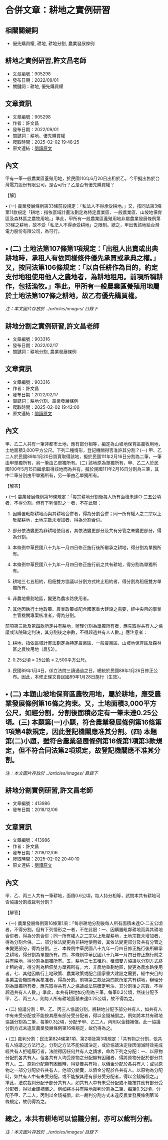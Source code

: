 # 合併文章：耕地之實例研習

## 相關關鍵詞
- 優先購買權, 耕地, 耕地分割, 農業發展條例

## 耕地之實例研習,許文昌老師
- 文章編號：905298
- 發布日期：2022/09/01
- 關鍵詞：耕地, 優先購買權


## 文章資訊
- 文章編號：905298
- 作者：許文昌
- 發布日期：2022/09/01
- 關鍵詞：耕地、優先購買權
- 爬取時間：2025-02-02 19:48:25
- 原文連結：[閱讀原文](https://real-estate.get.com.tw/Columns/detail.aspx?no=905298)

## 內文
甲有一筆一般農業區養殖用地，於民國110年6月20日出租於乙，今甲擬出售於台灣電力股份有限公司，是否可行？乙是否有優先購買權？

【解】

• (一) 農業發展條例第33條前段規定：「私法人不得承受耕地。」又，按同法第3條第11款規定「耕地：指依區域計畫法劃定為特定農業區、一般農業區、山坡地保育區及森林區之農牧用地。」準此，甲所有一般農業區養殖用地非屬農業發展條例第33條之耕地，故不受「私法人不得承受耕地」之限制。總之，甲出售該地給台灣電力股份有限公司，為可行。

• (二) 土地法第107條第1項規定：「出租人出賣或出典耕地時，承租人有依同樣條件優先承買或承典之權。」又，按同法第106條規定：「以自任耕作為目的，約定支付地租使用他人之農地者，為耕地租用。前項所稱耕作，包括漁牧。」準此，甲所有一般農業區養殖用地屬於土地法第107條之耕地，故乙有優先購買權。
---
*注：本文圖片存放於 ../articles/images/ 目錄下*


## 耕地分割之實例研習,許文昌老師
- 文章編號：903316
- 發布日期：2022/02/17
- 關鍵詞：耕地分割, 農業發展條例


## 文章資訊
- 文章編號：903316
- 作者：許文昌
- 發布日期：2022/02/17
- 關鍵詞：耕地分割、農業發展條例
- 爬取時間：2025-02-02 19:42:00
- 原文連結：[閱讀原文](https://real-estate.get.com.tw/Columns/detail.aspx?no=903316)

## 內文
甲、乙二人共有一筆非都市土地，應有部分相等，編定為山坡地保育區農牧用地，土地面積3,000平方公尺。下列二種情形，登記機關得否准許其分割？(一) 甲、乙二人於民國89年1月20日買賣取得該地，擬於民國111年2月16日分割為二筆，一筆由甲單獨所有，另一筆由乙單獨所有。(二) 該地原為單獨所有，甲、乙二人於民國100年5月15日繼承取得該地而為共有，擬於民國111年2月16日分割為三筆，其中二筆分別由甲單獨所有，另一筆由乙單獨所有。

【解答】

• (一) 農業發展條例第16條規定：「每宗耕地分割後每人所有面積未達○‧二五公頃者，不得分割。但有下列情形之一者，不在此限：

1. 因購置毗鄰耕地而與其耕地合併者，得為分割合併；同一所有權人之二宗以上毗鄰耕地，土地宗數未增加者，得為分割合併。

2. 部分依法變更為非耕地使用者，其依法變更部分及共有分管之未變更部分，得為分割。

3. 本條例中華民國八十九年一月四日修正施行後所繼承之耕地，得分割為單獨所有。

4. 本條例中華民國八十九年一月四日修正施行前之共有耕地，得分割為單獨所有。

5. 耕地三七五租約，租佃雙方協議以分割方式終止租約者，得分割為租佃雙方單獨所有。

6. 非農地重劃地區，變更為農水路使用者。

7. 其他因執行土地政策、農業政策或配合國家重大建設之需要，經中央目的事業主管機關專案核准者，得為分割。

前項第三款及第四款所定共有耕地，辦理分割為單獨所有者，應先取得共有人之協議或法院確定判決，其分割後之宗數，不得超過共有人人數。」應注意者：

1. 耕地，指依區域計畫法劃定為特定農業區、一般農業區、山坡地保育區及森林區之農牧用地（農§3）。

2. 0.25公頃 = 25公畝 = 2,500平方公尺。

3. 民國89年1月4日，係立法院三讀通過之日。總統於民國89年1月26日修正公布。因此，本修正條文自民國89年1月28日施行（生效）。

• (二) 本題山坡地保育區農牧用地，屬於耕地，應受農業發展條例第16條之拘束。又，土地面積3,000平方公尺，如經分割，分割後面積必定有一筆未達0.25公頃。(三) 本題第(一)小題，符合農業發展條例第16條第1項第4款規定，因此登記機關應准其分割。(四) 本題第(二)小題，雖符合農業發展條例第16條第1項第3款規定，但不符合同法第2項規定，故登記機關應不准其分割。
---
*注：本文圖片存放於 ../articles/images/ 目錄下*


## 耕地分割實例研習,許文昌老師
- 文章編號：413986
- 發布日期：2018/12/06


## 文章資訊
- 文章編號：413986
- 作者：許文昌
- 發布日期：2018/12/06
- 爬取時間：2025-02-02 20:40:10
- 原文連結：[閱讀原文](https://real-estate.get.com.tw/Columns/detail.aspx?no=413986)

## 內文
甲、乙、丙三人共有一筆耕地，面積0.6公頃，每人持分相等，試問本共有耕地可否協議分割或裁判分割？

【解答】

• (一) 農業發展條例第16條第1項：「每宗耕地分割後每人所有面積未達○‧二五公頃者，不得分割。但有下列情形之一者，不在此限：一、因購置毗鄰耕地而與其耕地合併者，得為分割合併；同一所有權人之二宗以上毗鄰耕地，土地宗數未增加者，得為分割合併。二、部分依法變更為非耕地使用者，其依法變更部分及共有分管之未變更部分，得為分割。三、本條例中華民國八十九年一月四日修正施行後所繼承之耕地，得分割為單獨所有。四、本條例中華民國八十九年一月四日修正施行前之共有耕地，得分割為單獨所有。五、耕地三七五租約，租佃雙方協議以分割方式終止租約者，得分割為租佃雙方單獨所有。六、非農地重劃地區，變更為農水路使用者。七、其他因執行土地政策、農業政策或配合國家重大建設之需要，經中央目的事業主管機關專案核准者，得為分割。前項第三款及第四款所定共有耕地，辦理分割為單獨所有者，應先取得共有人之協議或法院確定判決，其分割後之宗數，不得超過共有人人數。」準此，本共有耕地如分割為三筆，每筆0.2公頃，然後分配予甲、乙、丙三人，則每人所有耕地面積未達0.25公頃，故不得為之。

• (二) 協議分割：甲、乙、丙三人協議分割，將耕地分配予部分共有人，如共有人中有未受分配或不能按其應有部分受分配者，得以金錢補償之。例如將本共有耕地協議分割為二筆，每筆0.3公頃，分配予甲、乙二人，丙則以金錢補償。此一協議分割方式未違反農業發展條例第16條規定，故仍得為之。

• (三) 裁判分割：民法第824條第1項、第2項及第3項規定：「共有物之分割，依共有人協議之方法行之。分割之方法不能協議決定，或於協議決定後因消滅時效完成經共有人拒絕履行者，法院得因任何共有人之請求，命為下列之分配：一、以原物分配於各共有人。但各共有人均受原物之分配顯有困難者，得將原物分配於部分共有人。二、原物分配顯有困難時，得變賣共有物，以價金分配於各共有人；或以原物之一部分分配於各共有人，他部分變賣，以價金分配於各共有人。以原物為分配時，如共有人中有未受分配，或不能按其應有部分受分配者，得以金錢補償之。」準此，法院裁判分配予部分共有人，如共有人中有未受分配或不能按其應有部分受分配者，得以金錢補償之。例如將本共有耕地裁判分割為二筆，每筆0.3公頃，分配予甲、乙二人，丙則以金錢補償。此一裁判分割方式未違反農業發展條例第16條規定，故仍得為之。

總之，本共有耕地可以協議分割，亦可以裁判分割。
---
*注：本文圖片存放於 ../articles/images/ 目錄下*

